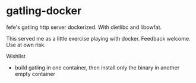# gatling-docker
fefe's gatling http server dockerized. With dietlibc and libowfat.

This served me as a little exercise playing with docker. Feedback welcome. Use at own risk.

Wishlist
 * build gatling in one container, then install only the binary in another empty container



